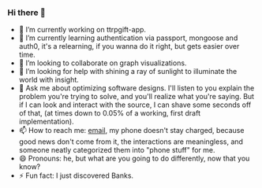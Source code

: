 ### Hi there 👋

- 🔭 I’m currently working on ttrpgift-app.
- 🌱 I’m currently learning authentication via passport, mongoose and auth0, it's a relearning, if you wanna do it right, but gets easier over time.
- 👯 I’m looking to collaborate on graph visualizations.
- 🤔 I’m looking for help with shining a ray of sunlight to illuminate the world with insight. 
- 💬 Ask me about optimizing software designs. I'll listen to you explain the problem you're trying to solve, and you'll realize what you're saying. But if I can look and interact with the source, I can shave some seconds off of that, (at times down to 0.05% of a working, first draft implementation).
- 📫 How to reach me: [email](mailto:thwee.abacadabra.alchemist@gmail.com), my phone doesn't stay charged, because good news don't come from it, the interactions are meaningless, and someone neatly categorized them into "phone stuff" for me. 
- 😄 Pronouns: he, but what are you going to do differently, now that you know? 
- ⚡ Fun fact: I just discovered Banks. 
